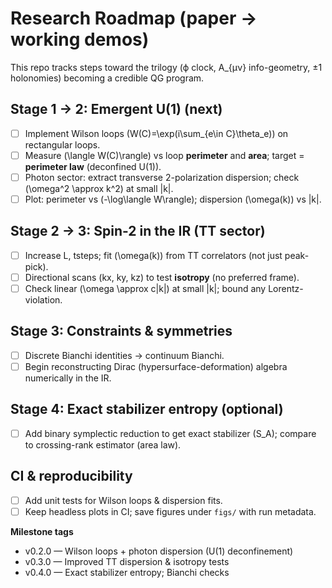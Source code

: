 # Research Roadmap (paper → working demos)

This repo tracks steps toward the trilogy (ϕ clock, A_{μν} info-geometry, ±1 holonomies) becoming a credible QG program.

## Stage 1 → 2: Emergent U(1) (next)
- [ ] Implement Wilson loops \(W(C)=\exp(i\sum_{e\in C}\theta_e)\) on rectangular loops.
- [ ] Measure \(\langle W(C)\rangle\) vs loop **perimeter** and **area**; target = **perimeter law** (deconfined U(1)).
- [ ] Photon sector: extract transverse 2-polarization dispersion; check \(\omega^2 \approx k^2\) at small |k|.
- [ ] Plot: perimeter vs \(-\log\langle W\rangle\); dispersion \(\omega(k)\) vs |k|.

## Stage 2 → 3: Spin-2 in the IR (TT sector)
- [ ] Increase L, tsteps; fit \(\omega(k)\) from TT correlators (not just peak-pick).
- [ ] Directional scans (kx, ky, kz) to test **isotropy** (no preferred frame).
- [ ] Check linear \(\omega \approx c|k|\) at small |k|; bound any Lorentz-violation.

## Stage 3: Constraints & symmetries
- [ ] Discrete Bianchi identities → continuum Bianchi.
- [ ] Begin reconstructing Dirac (hypersurface-deformation) algebra numerically in the IR.

## Stage 4: Exact stabilizer entropy (optional)
- [ ] Add binary symplectic reduction to get exact stabilizer \(S_A\); compare to crossing-rank estimator (area law).

## CI & reproducibility
- [ ] Add unit tests for Wilson loops & dispersion fits.
- [ ] Keep headless plots in CI; save figures under `figs/` with run metadata.

**Milestone tags**
- v0.2.0 — Wilson loops + photon dispersion (U(1) deconfinement)
- v0.3.0 — Improved TT dispersion & isotropy tests
- v0.4.0 — Exact stabilizer entropy; Bianchi checks
